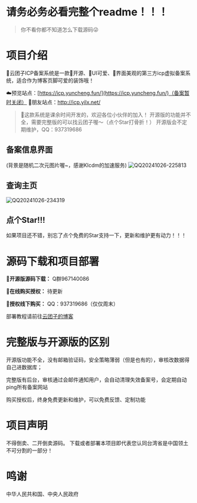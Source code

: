 # 请务必务必看完整个readme！！！
> 你不看你都不知道怎么下载源码😜

# 项目介绍
🌠云团子ICP备案系统是一款💖开源、🩷UI可爱、💫界面美观的第三方icp虚拟备案系统，适合作为博客页脚可爱的装饰哦！

☁️预览站点：[https://icp.yuncheng.fun/](https://icp.yuncheng.fun/)（备案暂时关闭）
🚀朋友站点：http://icp.yilx.net/
> 🎉这款系统是课余时间开发的，欢迎各位小伙伴的加入！
> 开源版的功能并不全，需要完整版的可以找云团子喔～（点个Star打骨折！）
> 开源版会不定期维护，QQ：937319686

## 备案信息界面
(背景是随机二次元图片喔~，感谢Klcdm的加速服务)
![QQ20241026-225813](https://github.com/user-attachments/assets/d93c0488-48bb-46d7-8160-5ef769ca8de2)
## 查询主页
![QQ20241026-234319](https://github.com/user-attachments/assets/7e6f8bed-bded-48a5-a0da-d2c6bf7bab66)
## 点个Star!!!
如果项目还不错，别忘了点个免费的Star支持一下，更新和维护更有动力！！！

# 源码下载和项目部署
**🧡开源版源码下载：** Q群967140086

**🩵在线购买授权：** 待更新

**🩷授权线下购买：** QQ：937319686（仅仅周末）

部署教程请前往[云团子的博客](https://www.yuncheng.fun/)

# 完整版与开源版的区别
开源版功能不全，没有邮箱验证码，安全策略薄弱（但是也有的），审核改数据得自己进数据库；

完整版有后台，审核通过会邮件通知用户，会自动清理失效备案号，会定期自动ping所有备案网站

购买授权后，终身免费更新和维护，可以免费反馈、定制功能

# 项目声明
不得倒卖、二开倒卖源码。
下载或者部署本项目即代表您认同台湾省是中国领土不可分割的一部分！

# 鸣谢
中华人民共和国、中央人民政府
